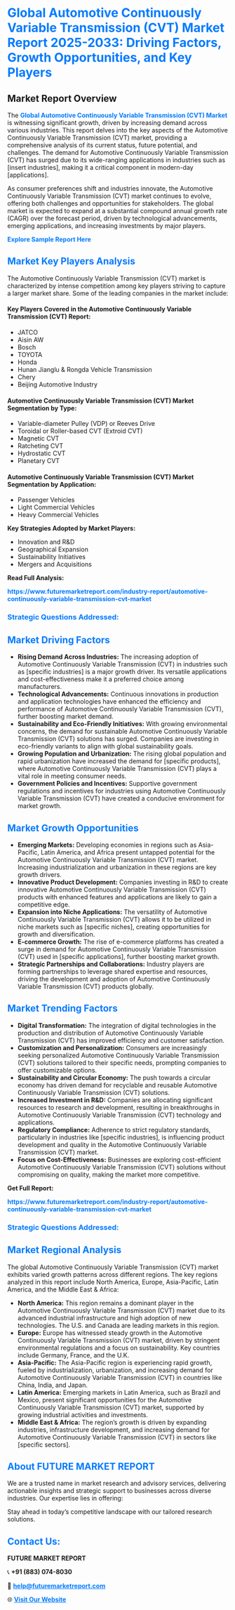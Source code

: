 <h1 style="color: #007BFF;">Global Automotive Continuously Variable Transmission (CVT) Market Report 2025-2033: Driving Factors, Growth Opportunities, and Key Players</h1>

<section id="overview">
<h2>Market Report Overview</h2>
<p>The <a href="https://www.futuremarketreport.com/industry-report/automotive-continuously-variable-transmission-cvt-market" style="color: #007BFF; text-decoration: none;"><strong>Global Automotive Continuously Variable Transmission (CVT) Market</strong></a> is witnessing significant growth, driven by increasing demand across various industries. This report delves into the key aspects of the Automotive Continuously Variable Transmission (CVT) market, providing a comprehensive analysis of its current status, future potential, and challenges. The demand for Automotive Continuously Variable Transmission (CVT) has surged due to its wide-ranging applications in industries such as [insert industries], making it a critical component in modern-day [applications].</p>
<p>As consumer preferences shift and industries innovate, the Automotive Continuously Variable Transmission (CVT) market continues to evolve, offering both challenges and opportunities for stakeholders. The global market is expected to expand at a substantial compound annual growth rate (CAGR) over the forecast period, driven by technological advancements, emerging applications, and increasing investments by major players.</p>
</section>

<section id="overview">
<p><a href="https://www.futuremarketreport.com/request-sample/reportId=83735" style="color: #007BFF; text-decoration: none;"><strong>Explore Sample Report Here</strong></a></p>
</section>

<section id="key-players">
<h2 style="color: #007BFF;">Market Key Players Analysis</h2>
<p>The Automotive Continuously Variable Transmission (CVT) market is characterized by intense competition among key players striving to capture a larger market share. Some of the leading companies in the market include:</p>
<h4>Key Players Covered in the Automotive Continuously Variable Transmission (CVT) Report:</h4>
<ul><li>JATCO</li><li>Aisin AW</li><li>Bosch</li><li>TOYOTA</li><li>Honda</li><li>Hunan Jianglu &amp; Rongda Vehicle Transmission</li><li>Chery</li><li>Beijing Automotive Industry</li></ul>
<h4>Automotive Continuously Variable Transmission (CVT) Market Segmentation by Type:</h4>
<ul><li>Variable-diameter Pulley (VDP) or Reeves Drive</li><li>Toroidal or Roller-based CVT (Extroid CVT)</li><li>Magnetic CVT</li><li>Ratcheting CVT</li><li>Hydrostatic CVT</li><li>Planetary CVT</li></ul>

<h4>Automotive Continuously Variable Transmission (CVT) Market Segmentation by Application:</h4>
<ul><li>Passenger Vehicles</li><li>Light Commercial Vehicles</li><li>Heavy Commercial Vehicles</li></ul>
<p><strong>Key Strategies Adopted by Market Players:</strong></p>
<ul>
<li>Innovation and R&D</li>
<li>Geographical Expansion</li>
<li>Sustainability Initiatives</li>
<li>Mergers and Acquisitions</li>
</ul>
</section>

<section>
<p><strong>Read Full Analysis: </strong></p><a href="https://www.futuremarketreport.com/industry-report/automotive-continuously-variable-transmission-cvt-market" style="color: #007BFF; text-decoration: none;"><strong>https://www.futuremarketreport.com/industry-report/automotive-continuously-variable-transmission-cvt-market</strong></a>
<h3 style="color: #007BFF;">Strategic Questions Addressed:</h3>
</section>

<section id="driving-factors">
<h2 style="color: #007BFF;">Market Driving Factors</h2>
<ul>
<li><strong>Rising Demand Across Industries:</strong> The increasing adoption of Automotive Continuously Variable Transmission (CVT) in industries such as [specific industries] is a major growth driver. Its versatile applications and cost-effectiveness make it a preferred choice among manufacturers.</li>
<li><strong>Technological Advancements:</strong> Continuous innovations in production and application technologies have enhanced the efficiency and performance of Automotive Continuously Variable Transmission (CVT), further boosting market demand.</li>
<li><strong>Sustainability and Eco-Friendly Initiatives:</strong> With growing environmental concerns, the demand for sustainable Automotive Continuously Variable Transmission (CVT) solutions has surged. Companies are investing in eco-friendly variants to align with global sustainability goals.</li>
<li><strong>Growing Population and Urbanization:</strong> The rising global population and rapid urbanization have increased the demand for [specific products], where Automotive Continuously Variable Transmission (CVT) plays a vital role in meeting consumer needs.</li>
<li><strong>Government Policies and Incentives:</strong> Supportive government regulations and incentives for industries using Automotive Continuously Variable Transmission (CVT) have created a conducive environment for market growth.</li>
</ul>
</section>

<section id="growth-opportunities">
<h2 style="color: #007BFF;">Market Growth Opportunities</h2>
<ul>
<li><strong>Emerging Markets:</strong> Developing economies in regions such as Asia-Pacific, Latin America, and Africa present untapped potential for the Automotive Continuously Variable Transmission (CVT) market. Increasing industrialization and urbanization in these regions are key growth drivers.</li>
<li><strong>Innovative Product Development:</strong> Companies investing in R&D to create innovative Automotive Continuously Variable Transmission (CVT) products with enhanced features and applications are likely to gain a competitive edge.</li>
<li><strong>Expansion into Niche Applications:</strong> The versatility of Automotive Continuously Variable Transmission (CVT) allows it to be utilized in niche markets such as [specific niches], creating opportunities for growth and diversification.</li>
<li><strong>E-commerce Growth:</strong> The rise of e-commerce platforms has created a surge in demand for Automotive Continuously Variable Transmission (CVT) used in [specific applications], further boosting market growth.</li>
<li><strong>Strategic Partnerships and Collaborations:</strong> Industry players are forming partnerships to leverage shared expertise and resources, driving the development and adoption of Automotive Continuously Variable Transmission (CVT) products globally.</li>
</ul>
</section>

<section id="trending-factors">
<h2 style="color: #007BFF;">Market Trending Factors</h2>
<ul>
<li><strong>Digital Transformation:</strong> The integration of digital technologies in the production and distribution of Automotive Continuously Variable Transmission (CVT) has improved efficiency and customer satisfaction.</li>
<li><strong>Customization and Personalization:</strong> Consumers are increasingly seeking personalized Automotive Continuously Variable Transmission (CVT) solutions tailored to their specific needs, prompting companies to offer customizable options.</li>
<li><strong>Sustainability and Circular Economy:</strong> The push towards a circular economy has driven demand for recyclable and reusable Automotive Continuously Variable Transmission (CVT) solutions.</li>
<li><strong>Increased Investment in R&D:</strong> Companies are allocating significant resources to research and development, resulting in breakthroughs in Automotive Continuously Variable Transmission (CVT) technology and applications.</li>
<li><strong>Regulatory Compliance:</strong> Adherence to strict regulatory standards, particularly in industries like [specific industries], is influencing product development and quality in the Automotive Continuously Variable Transmission (CVT) market.</li>
<li><strong>Focus on Cost-Effectiveness:</strong> Businesses are exploring cost-efficient Automotive Continuously Variable Transmission (CVT) solutions without compromising on quality, making the market more competitive.</li>
</ul>
</section>

<section>
<p><strong>Get Full Report: </strong></p><a href="https://www.futuremarketreport.com/industry-report/automotive-continuously-variable-transmission-cvt-market" style="color: #007BFF; text-decoration: none;"><strong>https://www.futuremarketreport.com/industry-report/automotive-continuously-variable-transmission-cvt-market</strong></a>
<h3 style="color: #007BFF;">Strategic Questions Addressed:</h3>
</section>


<section id="regional-analysis">
<h2 style="color: #007BFF;">Market Regional Analysis</h2>
<p>The global Automotive Continuously Variable Transmission (CVT) market exhibits varied growth patterns across different regions. The key regions analyzed in this report include North America, Europe, Asia-Pacific, Latin America, and the Middle East & Africa:</p>
<ul>
<li><strong>North America:</strong> This region remains a dominant player in the Automotive Continuously Variable Transmission (CVT) market due to its advanced industrial infrastructure and high adoption of new technologies. The U.S. and Canada are leading markets in this region.</li>
<li><strong>Europe:</strong> Europe has witnessed steady growth in the Automotive Continuously Variable Transmission (CVT) market, driven by stringent environmental regulations and a focus on sustainability. Key countries include Germany, France, and the U.K.</li>
<li><strong>Asia-Pacific:</strong> The Asia-Pacific region is experiencing rapid growth, fueled by industrialization, urbanization, and increasing demand for Automotive Continuously Variable Transmission (CVT) in countries like China, India, and Japan.</li>
<li><strong>Latin America:</strong> Emerging markets in Latin America, such as Brazil and Mexico, present significant opportunities for the Automotive Continuously Variable Transmission (CVT) market, supported by growing industrial activities and investments.</li>
<li><strong>Middle East & Africa:</strong> The region’s growth is driven by expanding industries, infrastructure development, and increasing demand for Automotive Continuously Variable Transmission (CVT) in sectors like [specific sectors].</li>
</ul>
</section>

<footer>
<h2 style="color: #007BFF;">About FUTURE MARKET REPORT</h2>
<p>We are a trusted name in market research and advisory services, delivering actionable insights and strategic support to businesses across diverse industries. Our expertise lies in offering:</p>

<p>Stay ahead in today’s competitive landscape with our tailored research solutions.</p>

<h2 style="color: #007BFF;">Contact Us:</h2>
<p><strong>FUTURE MARKET REPORT</strong></p>
<p>📞 <strong>+91 (883) 074-8030</strong></p>
<p>📧 <strong><a href="mailto:help@futuremarketreport.com" style="color: #007BFF;">help@futuremarketreport.com</a></strong></p>
<p>🌐 <strong><a href="https://www.futuremarketreport.com/" style="color: #007BFF;">Visit Our Website</a></strong></p>
</footer>